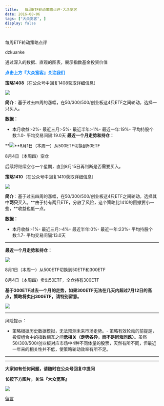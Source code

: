```yaml
---
title:   每周ETF轮动策略点评-大众宽客
date: 2016-08-06
tags: ["大众宽客", ]
display: false
---
```



## 



每周ETF轮动策略点评




dzkuanke




通过深入的数据、直观的图表，展示指数基金投资价值


**<strong style="text-align: center; white-space: pre-wrap; color: rgb(0, 128, 255); font-size: 14px; max-width: 100% !important; box-sizing: border-box !important; word-wrap: break-word !important;">点击上方『大众宽客』关注我们**</strong>

**<strong style="text-align: center; white-space: pre-wrap; color: rgb(0, 128, 255); font-size: 14px; max-width: 100% !important; box-sizing: border-box !important; word-wrap: break-word !important;">**</strong>

**策略1408**（在公众号中回复1408获取详细信息）

<img data-s="300,640" data-type="png" src="http://mmbiz.qpic.cn/mmbiz/PKw3FQPmhIjTkYviaKCojmnCkV0a6PuRaCGVmf0HPK9dOfkXcl8l5vOanYJcG6JNn6v5y16vzvNZnPBJozT1B8Q/0?wx_fmt=png" data-ratio="0.4244604316546763" data-w=""/>

**简介**：基于过去四周的涨幅，在50/300/500/创业板这4只ETF之间轮动，选择一只买入。



**数据：**
- 本月收益:-2%- 最近三月:-5%- 最近半年:-1%- 最近一年:19%- 平均持股个数:1.0- 平均交易间隔:19.0天
**最近一个月走势和持仓：**

**<img data-s="300,640" data-type="png" src="http://mmbiz.qpic.cn/mmbiz/PKw3FQPmhIjTkYviaKCojmnCkV0a6PuRa9weY1HxHliafRR3lj1nL0GE5jmbDKpvJRSV01u4WcAic4fc9Dl3u03Xw/0?wx_fmt=png" data-ratio="0.5611510791366906" data-w=""/>**8月1日（本周一）从500ETF切换到50ETF

8月4日（本周四）空仓

后续将继续空仓一个星期，直到8月15日再判断是否需要买入。





**策略1410**（在公众号中回复1410获取详细信息）

<img data-s="300,640" data-type="png" src="http://mmbiz.qpic.cn/mmbiz/PKw3FQPmhIjTkYviaKCojmnCkV0a6PuRafTeH64H8L18nibXkhqZJ4s4AmiaAj4MF2QNf9PWfxwkKGIVBuj6ds7icA/0?wx_fmt=png" data-ratio="0.4136690647482014" data-w=""/>

**简介**：基于过去四周的涨幅，在50/300/500/创业板这4只ETF之间轮动，选择其中**两只**买入。**由于持有两只ETF，分散了风险，这个策略比1410的回撤要小一些，**收益也低一点。



**数据：**


- 本月收益:-1%- 最近三月:-4%- 最近半年:0%- 最近一年:23%- 平均持股个数:1.7- 平均交易间隔:13.0天
****

**最近一个月走势和持仓：**

**<img data-s="300,640" data-type="png" src="http://mmbiz.qpic.cn/mmbiz/PKw3FQPmhIjTkYviaKCojmnCkV0a6PuRalSPCrBu0iaE1nJVn0C53lLn3ictuvyxJABszrqpa2qibR52eg8nAaJGeQ/0?wx_fmt=png" data-ratio="0.5449640287769785" data-w=""/>**

8月1日（本周一）从500ETF切换到50ETF和300ETF

8月4日（本周四）卖出50ETF，全仓持有300ETF

**基于300ETF过去一个月的走势，如果300ETF无法在几天内超过7月12日的高点，策略将卖出300ETF，请特别留意。**

<img data-s="300,640" data-type="png" src="http://mmbiz.qpic.cn/mmbiz/PKw3FQPmhIjTkYviaKCojmnCkV0a6PuRaHDCzLCZQgEYYGFia49IqUg1KvR1tJAE94AexVGCHQ4W3mS4Y6FPSS4g/0?wx_fmt=png" data-ratio="0.5359712230215827" data-w=""/>

****

风险提示：
- 策略根据历史数据模拟，无法预测未来市场走势。- 策略有效轮动的前提是，投资组合中的指数相互之间**低相关（走势各异，而不是同涨同跌）**。虽然50/300/500/创业板对应市场中4种不同体量的股票，天然有所不同，但最近一年来的相关性并不低，使策略轮动效率有所不足。




****

****

**大家如有任何问题，请随时在公众号回复中提问**



**长按下方图片，关注『大众宽客』**

<img data-s="300,640" data-type="png" data-ratio="1" data-w="129" width="auto" width="auto" src="http://mmbiz.qpic.cn/mmbiz/PKw3FQPmhIjpOw70YiaHYQTPb4TKoqns9M2zxiaLBv1cUZiaEHqVweTjuaW7lzQUemHLxv6k8MpLq8r6cvFhqmDfg/640?wx_fmt=png" style="box-sizing: border-box !important; word-wrap: break-word !important; width: auto !important; visibility: visible !important;"/>









[留言](javascript:;)